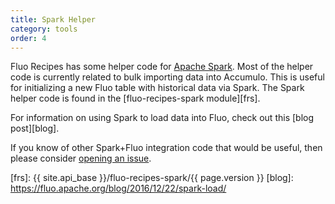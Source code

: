 ```yaml
---
title: Spark Helper
category: tools
order: 4
---
```


Fluo Recipes has some helper code for [Apache Spark][spark].  Most of the helper code is currently
related to bulk importing data into Accumulo.  This is useful for initializing a new Fluo table with
historical data via Spark.  The Spark helper code is found in the [fluo-recipes-spark module][frs].

For information on using Spark to load data into Fluo, check out this [blog post][blog].

If you know of other Spark+Fluo integration code that would be useful, then please consider [opening
an issue](https://github.com/apache/fluo-recipes/issues/new).

[spark]: https://spark.apache.org
[frs]: {{ site.api_base }}/fluo-recipes-spark/{{ page.version }}
[blog]: https://fluo.apache.org/blog/2016/12/22/spark-load/

